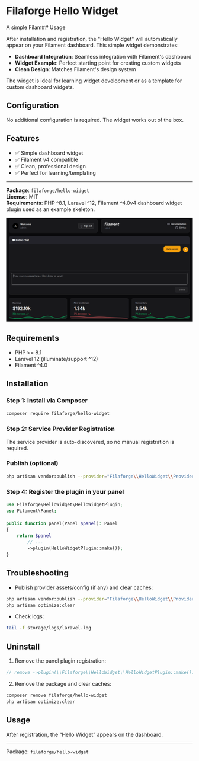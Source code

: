 # Filaforge Hello Widget

A simple Filam## Usage

After installation and registration, the "Hello Widget" will automatically appear on your Filament dashboard. This simple widget demonstrates:

- **Dashboard Integration**: Seamless integration with Filament's dashboard
- **Widget Example**: Perfect starting point for creating custom widgets
- **Clean Design**: Matches Filament's design system

The widget is ideal for learning widget development or as a template for custom dashboard widgets.

## Configuration

No additional configuration is required. The widget works out of the box.

## Features

- ✅ Simple dashboard widget
- ✅ Filament v4 compatible
- ✅ Clean, professional design
- ✅ Perfect for learning/templating

---

**Package**: `filaforge/hello-widget`  
**License**: MIT  
**Requirements**: PHP ^8.1, Laravel ^12, Filament ^4.0v4 dashboard widget plugin used as an example skeleton.

![Screenshot](screenshot.png)

## Requirements
- PHP >= 8.1
- Laravel 12 (illuminate/support ^12)
- Filament ^4.0

## Installation

### Step 1: Install via Composer
```bash
composer require filaforge/hello-widget
```

### Step 2: Service Provider Registration
The service provider is auto-discovered, so no manual registration is required.

### Publish (optional)
```bash
php artisan vendor:publish --provider="Filaforge\\HelloWidget\\Providers\\HelloWidgetServiceProvider"
```

### Step 4: Register the plugin in your panel
```php
use Filaforge\HelloWidget\HelloWidgetPlugin;
use Filament\Panel;

public function panel(Panel $panel): Panel
{
    return $panel
        // ...
        ->plugin(HelloWidgetPlugin::make());
}
```

## Troubleshooting

- Publish provider assets/config (if any) and clear caches:
```bash
php artisan vendor:publish --provider="Filaforge\\HelloWidget\\Providers\\HelloWidgetServiceProvider" || true
php artisan optimize:clear
```
- Check logs:
```bash
tail -f storage/logs/laravel.log
```

## Uninstall

1) Remove the panel plugin registration:
```php
// remove ->plugin(\\Filaforge\\HelloWidget\\HelloWidgetPlugin::make())
```
2) Remove the package and clear caches:
```bash
composer remove filaforge/hello-widget
php artisan optimize:clear
```

## Usage
After registration, the “Hello Widget” appears on the dashboard.

---
Package: `filaforge/hello-widget`
